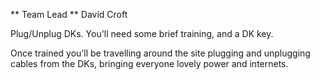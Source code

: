 ** Team Lead ** David Croft

Plug/Unplug DKs. You'll need some brief training, and a DK key.

Once trained you’ll be travelling around the site plugging and unplugging cables from the DKs, bringing everyone lovely power and internets.
